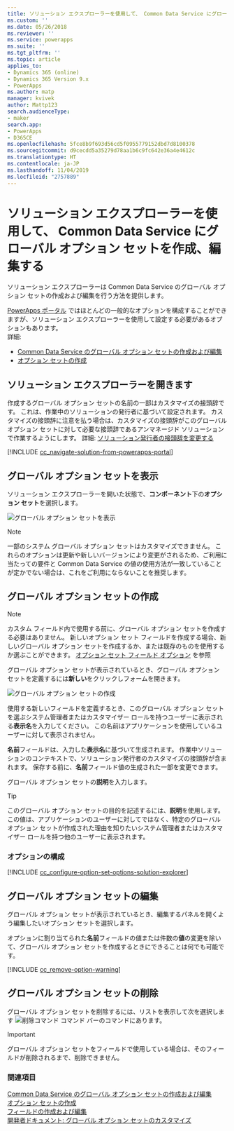```yaml
---
title: ソリューション エクスプローラーを使用して、 Common Data Service にグローバル オプション セットを作成、編集する | MicrosoftDocs
ms.custom: ''
ms.date: 05/26/2018
ms.reviewer: ''
ms.service: powerapps
ms.suite: ''
ms.tgt_pltfrm: ''
ms.topic: article
applies_to:
- Dynamics 365 (online)
- Dynamics 365 Version 9.x
- PowerApps
ms.author: matp
manager: kvivek
author: Mattp123
search.audienceType:
- maker
search.app:
- PowerApps
- D365CE
ms.openlocfilehash: 5fce8b9f693d56cd5f0955779152dbd7d8100378
ms.sourcegitcommit: d9cecdd5a35279d78aa1b6c9fc642e36a4e4612c
ms.translationtype: HT
ms.contentlocale: ja-JP
ms.lasthandoff: 11/04/2019
ms.locfileid: "2757889"
---
```

# <a name="create-and-edit-global-option-sets-for-common-data-service-using-solution-explorer"></a>ソリューション エクスプローラーを使用して、 Common Data Service にグローバル オプション セットを作成、編集する

ソリューション エクスプローラーは Common Data Service のグローバル オプション セットの作成および編集を行う方法を提供します。

[PowerApps ポータル](https://make.powerapps.com/?utm_source=padocs&utm_medium=linkinadoc&utm_campaign=referralsfromdoc) ではほとんどの一般的なオプションを構成することができますが、ソリューション エクスプローラーを使用して設定する必要があるオプションもあります。 <br />詳細: 
- [Common Data Service のグローバル オプション セットの作成および編集](create-edit-global-option-sets.md)
- [オプション セットの作成](custom-picklists.md)

## <a name="open-solution-explorer"></a>ソリューション エクスプローラーを開きます

作成するグローバル オプション セットの名前の一部はカスタマイズの接頭辞です。 これは、作業中のソリューションの発行者に基づいて設定されます。 カスタマイズの接頭辞に注意を払う場合は、カスタマイズの接頭辞がこのグローバル オプション セットに対して必要な接頭辞であるアンマネージド ソリューションで作業するようにします。 詳細: [ソリューション発行者の接頭辞を変更する](change-solution-publisher-prefix.md) 

[!INCLUDE [cc_navigate-solution-from-powerapps-portal](../../includes/cc_navigate-solution-from-powerapps-portal.md)]

## <a name="view-global-option-sets"></a>グローバル オプション セットを表示

ソリューション エクスプローラーを開いた状態で、**コンポーネント**下の**オプション セット**を選択します。

![グローバル オプション セットを表示](media/view-global-option-sets-solution-explorer.png)

> [!NOTE]
> 一部のシステム グローバル オプション セットはカスタマイズできません。 これらのオプションは更新や新しいバージョンにより変更がされるため、ご利用に当たっての要件と Common Data Service の値の使用方法が一致していることが定かでない場合は、これをご利用にならないことを推奨します。

## <a name="create-a-global-option-set"></a>グローバル オプション セットの作成

> [!NOTE]
> カスタム フィールド内で使用する前に、グローバル オプション セットを作成する必要はありません。 新しいオプション セット フィールドを作成する場合、新しいグローバル オプション セットを作成するか、または既存のものを使用するか選ぶことができます。 [オプション セット フィールド オプション](create-edit-field-solution-explorer.md#option-set-field-options) を参照

グローバル オプション セットが表示されているとき、グローバル オプション セットを定義するには**新しい**をクリックしフォームを開きます。

![グローバル オプション セットの作成](media/create-global-option-set-solution-explorer.png)

使用する新しいフィールドを定義するとき、このグローバル オプション セットを選ぶシステム管理者またはカスタマイザー ロールを持つユーザーに表示される**表示名**を入力してください。 この名前はアプリケーションを使用しているユーザーに対して表示されません。

**名前**フィールドは、入力した**表示名**に基づいて生成されます。 作業中ソリューションのコンテキストで、ソリューション発行者のカスタマイズの接頭辞が含まれます。 保存する前に、**名前**フィールド値の生成された一部を変更できます。

グローバル オプション セットの**説明**を入力します。 

> [!TIP]
> このグローバル オプション セットの目的を記述するには、**説明**を使用します。 この値は、アプリケーションのユーザーに対してではなく、特定のグローバル オプション セットが作成された理由を知りたいシステム管理者またはカスタマイザー ロールを持つ他のユーザーに表示されます。

### <a name="configure-options"></a>オプションの構成

[!INCLUDE [cc_configure-option-set-options-solution-explorer](../../includes/cc_configure-option-set-options-solution-explorer.md)]

## <a name="edit-a-global-option-set"></a>グローバル オプション セットの編集

グローバル オプション セットが表示されているとき、編集するパネルを開くよう編集したいオプション セットを選択します。

オプションに割り当てられた**名前**フィールドの値または件数の**値**の変更を除いて、グローバル オプション セットを作成するときにできることは何でも可能です。

[!INCLUDE [cc_remove-option-warning](../../includes/cc_remove-option-warning.md)]

## <a name="delete-a-global-option-set"></a>グローバル オプション セットの削除

グローバル オプション セットを削除するには、リストを表示して次を選択します ![削除コマンド](media/delete.gif) コマンド バーのコマンドにあります。

> [!IMPORTANT]
> グローバル オプション セットをフィールドで使用している場合は、そのフィールドが削除されるまで、削除できません。
  
### <a name="see-also"></a>関連項目
 
[Common Data Service のグローバル オプション セットの作成および編集](create-edit-global-option-sets.md)<br />
[オプション セットの作成](custom-picklists.md)<br />
[フィールドの作成および編集](create-edit-fields.md)<br />
[開発者ドキュメント: グローバル オプション セットのカスタマイズ](/dynamics365/customer-engagement/developer/org-service/customize-global-option-sets)
